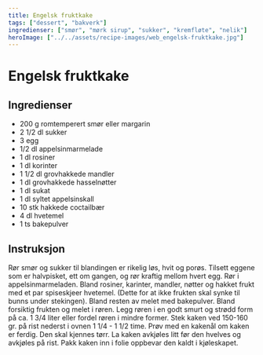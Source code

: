 ```yaml
---
title: Engelsk fruktkake
tags: ["dessert", "bakverk"]
ingredienser: ["smør", "mørk sirup", "sukker", "kremfløte", "nelik"]
heroImage: ["../../assets/recipe-images/web_engelsk-fruktkake.jpg"]
---
```


# Engelsk fruktkake

## Ingredienser

- 200 g romtemperert smør eller margarin
- 2 1/2 dl sukker
- 3 egg
- 1/2 dl appelsinmarmelade
- 1 dl rosiner
- 1 dl korinter
- 1 1/2 dl grovhakkede mandler
- 1 dl grovhakkede hasselnøtter
- 1 dl sukat
- 1 dl syltet appelsinskall
- 10 stk hakkede coctailbær
- 4 dl hvetemel
- 1 ts bakepulver

## Instruksjon

Rør smør og sukker til blandingen er rikelig løs, hvit og porøs. Tilsett eggene som er halvpisket, ett om gangen, og rør kraftig mellom hvert egg. Rør i appelsinmarmeladen. Bland rosiner, karinter, mandler, nøtter og hakket frukt med et par spiseskjeer hvetemel. (Dette for at ikke frukten skal synke til bunns under stekingen). Bland resten av melet med bakepulver. Bland forsiktig frukten og melet i røren. Legg røren i en godt smurt og strødd form på ca. 1 3/4 liter eller fordel røren i mindre former. Stek kaken ved 150-160 gr. på rist nederst i ovnen 1 1/4 - 1 1/2 time. Prøv med en kakenål om kaken er ferdig. Den skal kjennes tørr. La kaken avkjøles litt før den hvelves og avkjøles på rist. Pakk kaken inn i folie oppbevar den kaldt i kjøleskapet.
